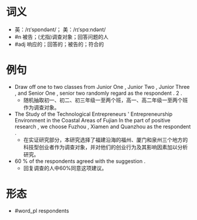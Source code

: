 # 词义
- 英：/rɪˈspɒndənt/； 美：/rɪˈspɑːndənt/
- #n 被告；(尤指)调查对象；回答问题的人
- #adj 响应的；回答的；被告的；符合的
# 例句
- Draw off one to two classes from Junior One , Junior Two , Junior Three , and Senior One , senior two randomly regard as the respondent . 2 .
	- 随机抽取初一、初二、初三年级一至两个班，高一、高二年级一至两个班作为调查对象。
- The Study of the Technological Entrepreneurs ' Entrepreneurship Environment in the Coastal Areas of Fujian In the part of positive research , we choose Fuzhou , Xiamen and Quanzhou as the respondent .
	- 在实证研究部分，本研究选择了福建沿海的福州、厦门和泉州三个地方的科技型创业者作为调查对象，并对他们的创业行为及其影响因素加以分析研究。
- 60 % of the respondents agreed with the suggestion .
	- 回复调查的人中60%同意这项建议。
# 形态
- #word_pl respondents
